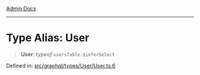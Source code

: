 [Admin Docs](/)

***

# Type Alias: User

> **User**: *typeof* `usersTable.$inferSelect`

Defined in: [src/graphql/types/User/User.ts:6](https://github.com/Suyash878/talawa-api/blob/dd80c416ddd46afdb07c628dc824194bc09930cc/src/graphql/types/User/User.ts#L6)
